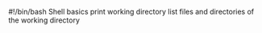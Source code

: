 #!/bin/bash
Shell basics
print working directory
list files and directories of the working directory 
